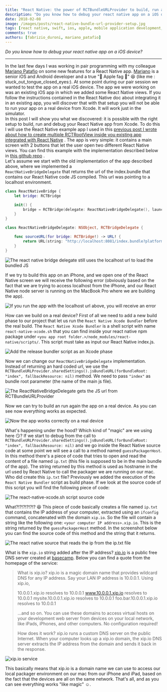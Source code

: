 ```yaml
---
title: "React Native: the power of RCTBundleURLProvider to build, run and debug on an iOS device from Xcode"
description: "Do you know how to debug your react native app on a iOS device?"
date: 2018-02-08
image: /images/posts/react-native-bundle-url-provider-setup.jpg
tags: [react native, swift, ios, apple, mobile application development, javascript]
comments: true
authors: [fabrizio_duroni, mariano_patafio]
---
```


*Do you know how to debug your react native app on a iOS device?*

---

In the last few days I was working in pair programming with my
colleague [Mariano Patafio](https://www.linkedin.com/in/mariano-patafio-4a8b7426/ "Mariano Patafio") on some new
features for a React Native app. [Mariano](https://www.linkedin.com/in/mariano-patafio-4a8b7426/ "Mariano Patafio") is a
senior iOS and Android developer and a true ":apple: Apple fag :apple:" :laughing: (like me :
stuck_out_tongue_closed_eyes:). At some point during our pair session we wanted to test the app on a real iOS device.
The app we were working on was an existing iOS app in which we added some React Native views. If you follow the
instructions contained in the React Native doc about integrating it in an existing app, you will discover that with that
setup you will not be able to run your app on a real device from Xcode. It will work just in the simulator.  
In this post I will show you what we discovered: it is possible with the right setup to build, run and debug your React
Native app from Xcode. To do this I will use the React Native example app I used in
this [previous post I wrote about how to create multiple RCTRootView inside you existing app integrated with React Native](/2017/12/08/react-native-multiple-instance-rctrootview/ "react native multiple rctrootview")
. The app is very simple: it contains a main screen with 2 buttons that let the user open two different React Native
views. You can find this example with the implementation described below
in [this github repo](https://github.com/chicio/React-Native-Multiple-RCTRootView "React native multiple RCTRootView")
.  
Let's assume we start with the old implementation of the app described above, where we implemented a  
`ReactNativeBridgeDelegate` that returns the url of the index.bundle that contains our React Native code JS compiled.
This url was pointing to a localhost environment.

```swift
class ReactNativeBridge {
    let bridge: RCTBridge

    init() {
        bridge = RCTBridge(delegate: ReactNativeBridgeDelegate(), launchOptions: nil)
    }
}

class ReactNativeBridgeDelegate: NSObject, RCTBridgeDelegate {

    func sourceURL(for bridge: RCTBridge!) -> URL! {
        return URL(string: "http://localhost:8081/index.bundle?platform=ios")
    }
}
```

![The react native bridge delegate still uses the localhost url to load the bundled JS](../images/posts/react-native-bridge-delegate-localhost.jpg)

If we try to build this app on an iPhone, and we open one of the React Native screen we will receive the following
error (obviously based on the fact that we are trying to access localhost from the iPhone, and our React Native node
server is running on the MacBook Pro where we are building the app).

![If you run the app with the localhost url above, you will receive an error](../images/posts/react-native-error-on-device-failed-bundle.jpg)

How can we build on a real device? First of all we need to add a new build phase to our project that let us run
the `React Native Xcode Bundler` before the real build. The `React Native Xcode Bundler` is a shell script with
name `react-native-xcode.sh` that you can find inside your react native npm package
under `<you app root folder.>/node_modules/react-native/scripts/`. This script must take as input our React Native
index.js.

![Add the release bundler script as an Xcode phase](../images/posts/react-native-setup-bundler.jpg)

Now we can change our `ReactNativeBridgeDelegate` implementation. Instead of returning an hard coded url, we use
the `RCTBundleURLProvider.sharedSettings().jsBundleURL(forBundleRoot: "index", fallbackResource: nil)` method. We need
to pass `"index"` as bundle root parameter (the name of the main js file).

![The ReactNativeBridgeDelegate gets the JS url from RCTBundleURLProvider](../images/posts/react-native-bundle-url-provider-setup.jpg)

Now we can try to build an run again the app on a real device. As you can see now everything works as expected.

![Now the app works correctly on a real device](../images/posts/react-native-app-working-on-device.jpg)

What's happening under the hood? Which kind of "magic" are we using here :smirk:? If we start to debug from the call
to `RCTBundleURLProvider.sharedSettings().jsBundleURL(forBundleRoot: "index", fallbackResource: nil)` and we go inside
the React Native source code at some point we will see a call to a method named `guessPackagerHost`. In this method
there's a piece of code that tries to open and read the content of a file named `ip.txt` (this file is supposed to be in
the main bundle of the app). The string returned by this method is used as hostname in the url used by React Native to
call the packager we are running on our mac.  
Who did create this `ip.txt` file? Previously we added the execution of the `React Native Bundler` script as build
phase. If we look at the source code of this script you will find the following piece of code:

![The react-native-xcode.sh script source code](../images/posts/react-native-ip-txt-generation.jpg)

What?!?!?!?!?!? :satisfied: This piece of code basically creates a file named `ip.txt` that contains the IP address of
your computer, extracted using an `ifconfig` command, concatenated with the domain `xip.io`. So the file will contain a
string like the following one: `<your computer IP address>.xip.io`. This is the string returned by
the `guessPackagerHost` method. In the screenshot below you can find the source code of this method and the string that
it returns.

![The react native source that reads the ip from the ip.txt file](../images/posts/react-native-my-local-ip.jpg)

What is the `xip.io` string added after the IP address? [xip.io](http://xip.io/ "xip.io") is a public free DNS server
created at [basecamp](https://basecamp.com "basecamp"). Below you can find a quote from the homepage of the service:

> What is xip.io?
> xip.io is a magic domain name that provides wildcard DNS
> for any IP address. Say your LAN IP address is 10.0.0.1.
> Using xip.io,
>
>10.0.0.1.xip.io   resolves to   10.0.0.1
> www.10.0.0.1.xip.io   resolves to   10.0.0.1
> mysite.10.0.0.1.xip.io   resolves to   10.0.0.1
> foo.bar.10.0.0.1.xip.io   resolves to   10.0.0.1
>
>...and so on. You can use these domains to access virtual
> hosts on your development web server from devices on your
> local network, like iPads, iPhones, and other computers.
> No configuration required!
>
>How does it work? xip.io runs a custom DNS server on the public Internet. When your computer looks up a xip.io domain, the xip.io DNS server extracts the IP address from the domain and sends it back in the response.

![xip.io service](../images/posts/react-native-xipio.jpg)

This basically means that xip.io is a domain name we can use to access our local packager environment on our mac from
our iPhone and iPad, based on the fact that the devices are all on the same network. That's all, and as you can see
everything works "like magic" :relaxed:.  
